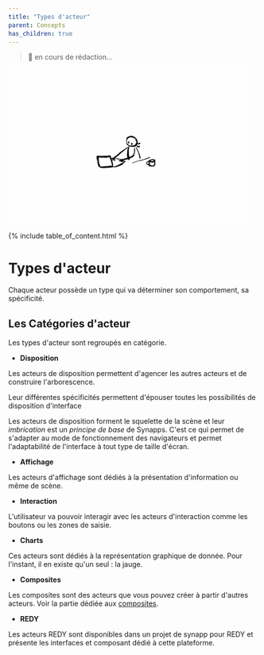 ```yaml
---
title: "Types d'acteur"
parent: Concepts
has_children: true
---
```


> 🚧 en cours de rédaction...

![SynApps](../../assets/under-progress.gif)

{% include table_of_content.html %}

# Types d'acteur

Chaque acteur possède un type qui va déterminer son comportement, sa spécificité.

## Les Catégories d'acteur

Les types d'acteur sont regroupés en catégorie.

- **Disposition**

Les acteurs de disposition permettent d'agencer les autres acteurs et de construire l'arborescence.

Leur différentes spécificités permettent d'épouser toutes les possibilités de disposition d'interface

Les acteurs de disposition forment le squelette de la scène et leur *imbrication* est un *principe de base* de Synapps. C'est ce qui permet de s'adapter au mode de fonctionnement des navigateurs et permet l'adaptabilité de l'interface à tout type de taille d'écran.

- **Affichage**

Les acteurs d'affichage sont dédiés à la présentation d'information ou même de scène.

- **Interaction**

L'utilisateur va pouvoir interagir avec les acteurs d'interaction comme les boutons ou les zones de saisie.

- **Charts**

Ces acteurs sont dédiés à la représentation graphique de donnée. Pour l'instant, il en existe qu'un seul : la jauge.

- **Composites**

Les composites sont des acteurs que vous pouvez créer à partir d'autres acteurs. Voir la partie dédiée aux [composites](./composite.md).

- **REDY**

Les acteurs REDY sont disponibles dans un projet de synapp pour REDY et présente les interfaces et composant dédié à cette plateforme.

<!-- - **HighWay**

> A venir... -->
